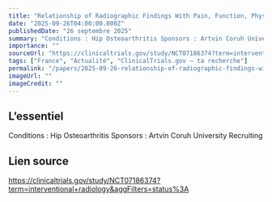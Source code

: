```yaml
---
title: "Relationship of Radiographic Findings With Pain, Function, Physical Performance and Balance"
date: "2025-09-26T04:00:00.000Z"
publishedDate: "26 septembre 2025"
summary: "Conditions : Hip Osteoarthritis Sponsors : Artvin Coruh University Recruiting"
importance: ""
sourceUrl: "https://clinicaltrials.gov/study/NCT07186374?term=interventional+radiology&aggFilters=status%3A"
tags: ["France", "Actualité", "ClinicalTrials.gov — ta recherche"]
permalink: "/papers/2025-09-26-relationship-of-radiographic-findings-with-pain-function-physical-performance-and-balance"
imageUrl: ""
imageCredit: ""
---
```


## L’essentiel

Conditions : Hip Osteoarthritis Sponsors : Artvin Coruh University Recruiting

## Lien source

https://clinicaltrials.gov/study/NCT07186374?term=interventional+radiology&aggFilters=status%3A
